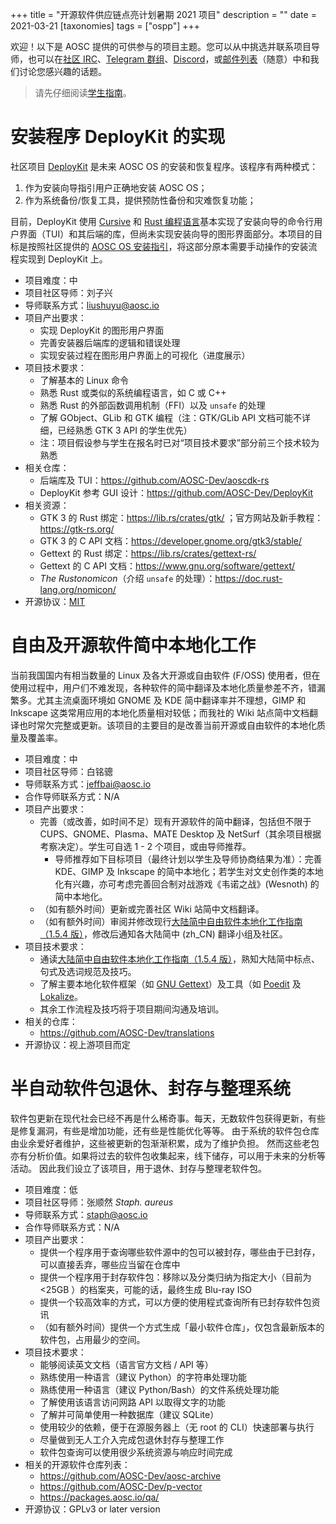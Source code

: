 +++
title = "开源软件供应链点亮计划暑期 2021 项目"
description = ""
date = 2021-03-21
[taxonomies]
tags = ["ospp"]
+++

欢迎！以下是 AOSC 提供的可供参与的项目主题。您可以从中挑选并联系项目导师，也可以在[社区 IRC][irc]、[Telegram 群组][tg]、[Discord][discord]，或[邮件列表][mlist]（随意）中和我们讨论您感兴趣的话题。

> 请先仔细阅读[学生指南][guide]。

# 安装程序 DeployKit 的实现

社区项目 [DeployKit][dk] 是未来 AOSC OS 的安装和恢复程序。该程序有两种模式：

1. 作为安装向导指引用户正确地安装 AOSC OS；
2. 作为系统备份/恢复工具，提供预防性备份和灾难恢复功能；

目前，DeployKit 使用 [Cursive][cursive] 和 [Rust 编程语言][rust]基本实现了安装向导的命令行用户界面（TUI）和其后端的库，但尚未实现安装向导的图形界面部分。本项目的目标是按照社区提供的 [AOSC OS 安装指引][inst-guide]，将这部分原本需要手动操作的安装流程实现到 DeployKit 上。

- 项目难度：中
- 项目社区导师：刘子兴
- 导师联系方式：liushuyu@aosc.io
- 项目产出要求：
  - 实现 DeployKit 的图形用户界面
  - 完善安装器后端库的逻辑和错误处理
  - 实现安装过程在图形用户界面上的可视化（进度展示）
- 项目技术要求：
  - 了解基本的 Linux 命令
  - 熟悉 Rust 或类似的系统编程语言，如 C 或 C++
  - 熟悉 Rust 的外部函数调用机制（FFI）以及 `unsafe` 的处理
  - 了解 GObject、GLib 和 GTK 编程（注：GTK/GLib API 文档可能不详细，已经熟悉 GTK 3 API 的学生优先）
  - 注：项目假设参与学生在报名时已对“项目技术要求”部分前三个技术较为熟悉
- 相关仓库：
  - 后端库及 TUI：https://github.com/AOSC-Dev/aoscdk-rs
  - DeployKit 参考 GUI 设计：https://github.com/AOSC-Dev/DeployKit
- 相关资源：
  - GTK 3 的 Rust 绑定：https://lib.rs/crates/gtk/ ；官方网站及新手教程：https://gtk-rs.org/
  - GTK 3 的 C API 文档：https://developer.gnome.org/gtk3/stable/
  - Gettext 的 Rust 绑定：https://lib.rs/crates/gettext-rs/
  - Gettext 的 C API 文档：https://www.gnu.org/software/gettext/
  - _The Rustonomicon_（介绍 `unsafe` 的处理）：https://doc.rust-lang.org/nomicon/
- 开源协议：[MIT](https://github.com/AOSC-Dev/DeployKit/blob/master/COPYING)

[dk]: https://github.com/AOSC-Dev/aoscdk-rs
[cursive]: https://lib.rs/crates/cursive
[gtk]: https://www.gtk.org/
[rust]: https://rust-lang.org
[inst-guide]: @/aosc-os/installation/amd64.md

[irc]: ###
[tg]: https://t.me/joinchat/BMnG9zvfjCgZUTIAoycKkg
[discord]: https://discord.gg/VYPHgt9
[mlist]: mailto:discussions@aosc.io
[guide]: https://summer.iscas.ac.cn/help/student/

# 自由及开源软件简中本地化工作

当前我国国内有相当数量的 Linux 及各大开源或自由软件 (F/OSS) 使用者，但在使用过程中，用户们不难发现，各种软件的简中翻译及本地化质量参差不齐，错漏繁多。尤其主流桌面环境如 GNOME 及 KDE 简中翻译率并不理想，GIMP 和 Inkscape 这类常用应用的本地化质量相对较低；而我社的 Wiki 站点简中文档翻译也时常欠完整或更新。该项目的主要目的是改善当前开源或自由软件的本地化质量及覆盖率。

- 项目难度：中
- 项目社区导师：白铭骢
- 导师联系方式：jeffbai@aosc.io
- 合作导师联系方式：N/A
- 项目产出要求：
  - 完善（或改善，如时间不足）现有开源软件的简中翻译，包括但不限于 CUPS、GNOME、Plasma、MATE Desktop 及 NetSurf（其余项目根据考察决定）。学生可自选 1 - 2 个项目，或由导师推荐。
    - 导师推荐如下目标项目（最终计划以学生及导师协商结果为准）：完善 KDE、GIMP 及 Inkscape 的简中本地化；若学生对文史创作类的本地化有兴趣，亦可考虑完善回合制对战游戏《韦诺之战》(Wesnoth) 的简中本地化。
  - （如有额外时间）更新或完善社区 Wiki 站简中文档翻译。
  - （如有额外时间）审阅并修改现行[大陆简中自由软件本地化工作指南（1.5.4 版）][l10n-guide]，修改后通知各大陆简中 (zh_CN) 翻译小组及社区。
- 项目技术要求：
  - 通读[大陆简中自由软件本地化工作指南（1.5.4 版）][l10n-guide]，熟知大陆简中标点、句式及选词规范及技巧。
  - 了解主要本地化软件框架（如 [GNU Gettext][gettext]）及工具（如 [Poedit][poedit] 及 [Lokalize][lokalize]。
  - 其余工作流程及技巧将于项目期间沟通及培训。
- 相关的仓库：
  - https://github.com/AOSC-Dev/translations
- 开源协议：视上游项目而定

[l10n-guide]: https://repo.aosc.io/aosc-l10n/zh_CN_l10n_1.5.4.pdf
[gettext]: http://www.gnu.org/software/gettext/
[poedit]: https://poedit.net/
[lokalize]: https://kde.org/applications/office/org.kde.lokalize/

# 半自动软件包退休、封存与整理系统

软件包更新在现代社会已经不再是什么稀奇事。每天，无数软件包获得更新，有些是修复漏洞，有些是增加功能，还有些是性能优化等等。
由于系统的软件包仓库由业余爱好者维护，这些被更新的包渐渐积累，成为了维护负担。
然而这些老包亦有分析价值。如果将过去的软件包收集起来，线下储存，可以用于未来的分析等活动。
因此我们设立了该项目，用于退休、封存与整理老软件包。

- 项目难度：低
- 项目社区导师：张顺然 _Staph. aureus_
- 导师联系方式：staph@aosc.io
- 合作导师联系方式：N/A
- 项目产出要求：
	- 提供一个程序用于查询哪些软件源中的包可以被封存，哪些由于已封存，可以直接丢弃，哪些应当留在仓库中
	- 提供一个程序用于封存软件包：移除以及分类归纳为指定大小（目前为 <25GB ）的档案夹，可能的话，最终生成 Blu-ray ISO
	- 提供一个较高效率的方式，可以方便的使用程式查询所有已封存软件包资讯
	- （如有额外时间）提供一个方式生成「最小软件仓库」，仅包含最新版本的软件包，占用最少的空间。
- 项目技术要求：
	- 能够阅读英文文档（语言官方文档 / API 等）
	- 熟练使用一种语言（建议 Python）的字符串处理功能
	- 熟练使用一种语言（建议 Python/Bash）的文件系统处理功能
	- 了解使用该语言访问网路 API 以取得文字的功能
	- 了解并可简单使用一种数据库（建议 SQLite）
	- 使用较少的依赖，便于在源服务器上（无 root 的 CLI）快速部署与执行
	- 尽量做到无人工介入完成包退休封存与整理工作
	- 软件包查询可以使用很少系统资源与响应时间完成
- 相关的开源软件仓库列表：
	- https://github.com/AOSC-Dev/aosc-archive
	- https://github.com/AOSC-Dev/p-vector
	- https://packages.aosc.io/qa/
- 开源协议：GPLv3 or later version
